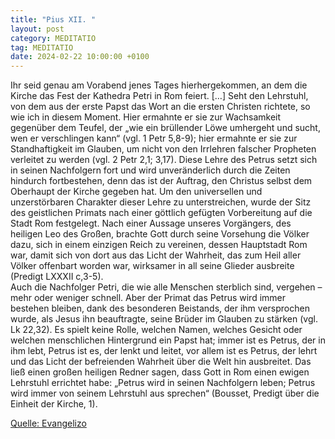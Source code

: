 ```yaml
---
title: "Pius XII. "
layout: post
category: MEDITATIO
tag: MEDITATIO
date: 2024-02-22 10:00:00 +0100
---
```

Ihr seid genau am Vorabend jenes Tages hierhergekommen, an dem die Kirche das Fest der Kathedra Petri in Rom feiert. […] Seht den Lehrstuhl, von dem aus der erste Papst das Wort an die ersten Christen richtete, so wie ich in diesem Moment. Hier ermahnte er sie zur Wachsamkeit gegenüber dem Teufel, der „wie ein brüllender Löwe umhergeht und sucht, wen er verschlingen kann“ (vgl.<!--more--> 1 Petr 5,8-9); hier ermahnte er sie zur Standhaftigkeit im Glauben, um nicht von den Irrlehren falscher Propheten verleitet zu werden (vgl. 2 Petr 2,1; 3,17). Diese Lehre des Petrus setzt sich in seinen Nachfolgern fort und wird unveränderlich durch die Zeiten hindurch fortbestehen, denn das ist der Auftrag, den Christus selbst dem Oberhaupt der Kirche gegeben hat.
Um den universellen und unzerstörbaren Charakter dieser Lehre zu unterstreichen, wurde der Sitz des geistlichen Primats nach einer göttlich gefügten Vorbereitung auf die Stadt Rom festgelegt. Nach einer Aussage unseres Vorgängers, des heiligen Leo des Großen, brachte Gott durch seine Vorsehung die Völker dazu, sich in einem einzigen Reich zu vereinen, dessen Hauptstadt Rom war, damit sich von dort aus das Licht der Wahrheit, das zum Heil aller Völker offenbart worden war, wirksamer in all seine Glieder ausbreite (Predigt LXXXII c,3-5).  
Auch die Nachfolger Petri, die wie alle Menschen sterblich sind, vergehen – mehr oder weniger schnell. Aber der Primat das Petrus wird immer bestehen bleiben, dank des besonderen Beistands, der ihm versprochen wurde, als Jesus ihn beauftragte, seine Brüder im Glauben zu stärken (vgl. Lk 22,32). Es spielt keine Rolle, welchen Namen, welches Gesicht oder welchen menschlichen Hintergrund ein Papst hat; immer ist es Petrus, der in ihm lebt, Petrus ist es, der lenkt und leitet, vor allem ist es Petrus, der lehrt und das Licht der befreienden Wahrheit über die Welt hin ausbreitet. Das ließ einen großen heiligen Redner sagen, dass Gott in Rom einen ewigen Lehrstuhl errichtet habe: „Petrus wird in seinen Nachfolgern leben; Petrus wird immer von seinem Lehrstuhl aus sprechen“ (Bousset, Predigt über die Einheit der Kirche, 1).

[Quelle: Evangelizo](https://evangeliumtagfuertag.org/DE/gospel)